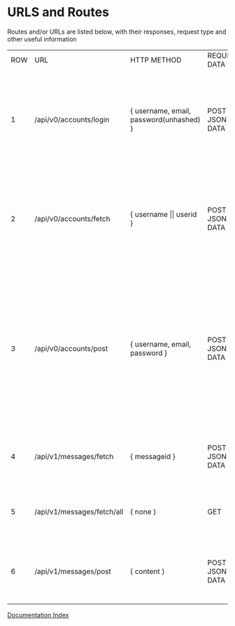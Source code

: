 URLS and Routes
=

Routes and/or URLs are listed below, with their responses, request type and other useful information
<table>
<tr><td>ROW</td><td>URL</td><td>HTTP METHOD</td><td>REQUIRED DATA</td><td>RESPONSE TYPE</td><td>RESPONSE DATA</td><td>OTHER</td></tr>
<tr><td>1</td><td>/api/v0/accounts/login</td><td>{ username, email, password(unhashed) }</td><td>POST + JSON DATA</td><td>JSON {}</td><td>{ account: Account, LoginStatus: boolean, token: Token }</td><td>This url sets a cookie on response as to if you are logged in or not, resets any old cookies, lasts for a set time, TBD</td></tr>
<tr><td>2</td><td>/api/v0/accounts/fetch</td><td>{ username || userid }</td><td>POST + JSON DATA</td><td>JSON {}</td><td>{ account: PublicAccount }</td><td>Responds with an account object which <strong>excludes password and email and other personal data</strong></td></tr>
<tr><td>3</td><td>/api/v0/accounts/post </td><td>{ username, email, password }</td><td>POST + JSON DATA</td><td>JSON {}</td><td>{ validity: boolean, LoginStatus: boolean, token: Token }</td><td>This url also sets a cookie on response which denotes your login status, this creates an account on the server, returns with an error if an account with this legacyName is already a thing!</td></tr>
<tr><td>4</td><td>/api/v1/messages/fetch</td><td>{ messageid }</td><td>POST + JSON DATA</td><td>JSON {}</td><td>{id: EnigmaID, content: "message limited to a TBD size limit"</td><td>This requires data to retrieve a message</td></tr>
<tr><td>5</td><td>/api/v1/messages/fetch/all</td><td>{ none }</td><td>GET</td><td>JSON {}</td><td>{messages: { (array of messages) } }</td><td>This fetches all messages within a set limit e.g 200 messages</td></tr>
<tr><td>6</td><td>/api/v1/messages/post</td><td>{ content }</td><td>POST + JSON DATA</td><td>JSON {}</td><td>{ sent: boolean }</td><td>Sends a message (POSTs) returns status if sent or not, bool t/f</td></tr>
</table>

[Documentation Index](https://github.com/LNDevs/Enigma/blob/main/README.md)
